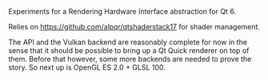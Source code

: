 Experiments for a Rendering Hardware Interface abstraction for Qt 6.

Relies on https://github.com/alpqr/qtshaderstack17 for shader management.

The API and the Vulkan backend are reasonably complete for now in the sense
that it should be possible to bring up a Qt Quick renderer on top of them.
Before that however, some more backends are needed to prove the story.
So next up is OpenGL ES 2.0 + GLSL 100.
